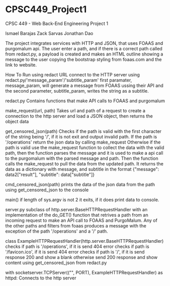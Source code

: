 # CPSC449_Project1
CPSC 449 - Web Back-End Engineering Project 1

Ismael Barajas
Zack Sarvas
Jonathan Dao

The project integrates services with HTTP and JSON, that uses FOAAS and purgomalum api. 
The user enter a path, and if there is a correct path called from redact.py, a payload  is created and makes an HTML outline showing a message to the user copying the bootstrap styling from foaas.com and the link to website.   

How To Run
using redact URL connect to the HTTP server using redact.py/'message_param'/'subtitle_param'
first paramater, message_param, will generate a message from FOAAS ussing their API and the second parameter, subtitle_param, writes the string as a subtitle.

redact.py 
	Contains functions that make API calls to FOAAS and purgomalum
	
make_request(url, path)
	Takes url and path of a request to create a connection to the http server and load a JSON object, then returns the object data

get_censored_json(path)
	Checks if the path is valid with the first character of the string being '/', if it is not exit and output invalid path.
	If the path is '/operations' return the json data by calling make_request 
	Otherwise if the path is valid use the make_request function to collect the data with the valid path,
	then the function parses the message and it is used to make a api call to the purgomalum with the parsed message and path. 
	Then the function calls the make_request to pull the data from the updated path.
	It returns the data as a dictionary with message, and subtitle in the format {"message": data2["result"], "subtitle": data["subtitle"]}

cmd_censored_json(path)
	prints the data of the json data from the path using get_censored_json to the console

main()
	if length of sys.argv is not 2 it exits, if it does print data to console.

server.py
	subclass of http.server.BaseHTTPRequestHandler with an implementation of the do_GET() function that retrives a path from an incoming request to make an API call to FOAAS and PurgoMalum. Any of the other paths and filters from foaas produces a message with the exception of the path '/operations' and a '/' path.

class ExampleHTTPRequestHandler(http.server.BaseHTTPRequestHandler)
	checks if path is '/operations', if it is send 404 error
	checks if path is '/favicon.ico', if it is send 404 error
	checks if path is '/', if it is send response 200 and show a blank
	otherwise send 200 response and show content using get_censored_json from redact.py

with socketserver.TCPServer(("", PORT), ExampleHTTPRequestHandler) as httpd:
	Connects to the http server
